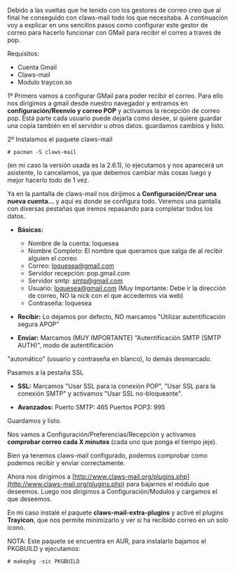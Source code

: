 Debido a las vueltas que he tenido con los gestores de correo creo que al final he conseguido con claws-mail todo los que necesitaba. A continuación voy a explicar en uns sencillos pasos como configurar este gestor de correo para hacerlo funcionar con GMail para recibir el correo a traves de pop.

Requisitos:

*   Cuenta Gmail
*   Claws-mail
*   Modulo traycon.so

1º Primero vamos a configurar GMail para poder recibir el correo. Para ello nos dirigimos a gmail desde nuestro navegador y entramos en **configuración/Reenvío y correo POP** y activamos la recepción de correo pop. Está parte cada usuario puede dejarla como desee, si quiere guardar una copia también en el servidor u otros datos. guardamos cambios y listo.

2º Instalamos el paquete claws-mail

```
# pacman -S claws-mail

```

(en mi caso la versión usada es la 2.6.1), lo ejecutamos y nos aparecerá un asistente, lo cancelamos, ya que debemos cambiar más cosas luego y mejor hacerlo todo de 1 vez.

Ya en la pantalla de claws-mail nos dirijimos a **Configuración/Crear una nueva cuenta...** y aquí es donde se configura todo. Veremos una pantalla con diversas pestañas que iremos repasando para completar todos los datos.

*   **Básicas:**
    *   Nombre de la cuenta: loquesea
    *   Nombre Completo: El nombre que queramos que salga de al recibir alguien el correo
    *   Correo: loquesea@gmail.com
    *   Servidor recepción: pop.gmail.com
    *   Servidor smtp: smtp@gmail.com
    *   Usuario: loquesea@gmail.com (Muy Importante: Debe ir la dirección de correo, NO la nick con el que accedemos via web)
    *   Contraseña: loquesea

*   **Recibir:** Lo dejamos por defecto, NO marcamos "Utilizar autentificación segura APOP"

*   **Enviar:** Marcamos (MUY IMPORTANTE) "Autentificación SMTP (SMTP AUTH)", modo de autentificación

"automático" (usuario y contraseña en blanco), lo demás desmarcado.

Pasamos a la pestaña SSL

*   **SSL:** Marcamos "Usar SSL para la conexión POP", "Usar SSL para la conexión SMTP" y activamos "Usar SSL no-bloqueante".

*   **Avanzados:** Puerto SMTP: 465 Puertos POP3: 995

Guardamos y listo.

Nos vamos a Configuración/Preferencias/Recepción y activamos **comprobar correo cada X minutos** (cada uno que ponga el tiempo jeje).

Bien ya tenemos claws-mail configurado, podemos comprobar como podemos recibir y enviar correctamente.

Ahora nos dirigimos a [http://www.claws-mail.org/plugins.php](http://www.claws-mail.org/plugins.php) para bajarnos el módulo que deseemos. Luego nos dirigimos a Configuración/Modulos y cargamos el que deseemos.

En mi caso instalé el paquete **claws-mail-extra-plugins** y activé el plugins **Trayicon**, que nos permite minimizarlo y ver si ha recibido correo en un solo icono.

NOTA: Este paquete se encuentra en AUR, para instalarlo bajamos el PKGBUILD y ejecutamos:

```
# makepkg -sic PKGBUILD

```